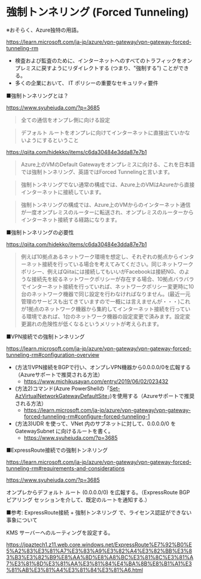 # 強制トンネリング (Forced Tunneling)

※おそらく、Azure独特の用語。

https://learn.microsoft.com/ja-jp/azure/vpn-gateway/vpn-gateway-forced-tunneling-rm

- 検査および監査のために、インターネットへのすべてのトラフィックをオンプレミスに戻すようにリダイレクトする (つまり、"強制する") ことができる。
- 多くの企業において、 IT ポリシーの重要なセキュリティ要件

■強制トンネリングとは？

https://www.syuheiuda.com/?p=3685

> 全ての通信をオンプレ側に向ける設定

> デフォルト ルートをオンプレに向けてインターネットに直接出ていかないようにするということ

https://qiita.com/hidekko/items/c6da30484e3dda87e7b1

> Azure上のVMのDefault Gatewayをオンプレミスに向ける、これを日本語では強制トンネリング、英語ではForced Tunnelingと言います。

> 強制トンネリングでない通常の構成では、Azure上のVMはAzureから直接インターネットに接続しています。

> 強制トンネリングの構成では、Azure上のVMからのインターネット通信が一度オンプレミスのルーターに転送され、オンプレミスのルーターからインターネット接続する経路になります。

■強制トンネリングの必要性

https://qiita.com/hidekko/items/c6da30484e3dda87e7b1

> 例えば10拠点あるネットワーク環境を想定し、それぞれの拠点からインターネット接続を行っている場合を考えてみてください。同じネットワークポリシー、例えばQiitaには接続してもいいがFacebookは接続NG、のような接続先を絞るネットワークポリシーが存在する場合、10拠点バラバラでインターネット接続を行っていれば、ネットワークポリシー変更時に10台のネットワーク機器で同じ設定を行わなければなりません。(最近一元管理のサービスも出てきていますので一概には言えませんが・・・)これが1拠点のネットワーク機器から集約してインターネット接続を行っている環境であれば、1台のネットワーク機器の設定変更で済みます。設定変更漏れの危険性が低くなるというメリットが考えられます。

■VPN接続での強制トンネリング

https://learn.microsoft.com/ja-jp/azure/vpn-gateway/vpn-gateway-forced-tunneling-rm#configuration-overview

- (方法1)VPN接続をBGPで行い、オンプレVPN機器から0.0.0.0/0を広報する（Azureサポートで推奨される方法）
  - https://www.michikusayan.com/entry/2019/06/02/023432
- (方法2)コマンド(Azure PowerShellの「[Set-AzVirtualNetworkGatewayDefaultSite](https://learn.microsoft.com/ja-jp/powershell/module/Az.Network/Set-AzVirtualNetworkGatewayDefaultSite?view=azps-8.3.0&viewFallbackFrom=azps-5.8.0)」)を使用する（Azureサポートで推奨される方法）
  - https://learn.microsoft.com/ja-jp/azure/vpn-gateway/vpn-gateway-forced-tunneling-rm#configure-forced-tunneling-1
- (方法3)UDR を使って、VNet 内のサブネットに対して、0.0.0.0/0 を GatewaySubnet に向けるルートを書く。
  - https://www.syuheiuda.com/?p=3685

■ExpressRoute接続での強制トンネリング

https://learn.microsoft.com/ja-jp/azure/vpn-gateway/vpn-gateway-forced-tunneling-rm#requirements-and-considerations

https://www.syuheiuda.com/?p=3685

オンプレからデフォルト ルート (0.0.0.0/0) を広報する。（ExpressRoute BGP ピアリング セッションを介して、既定のルートを通知する.）

■参考: ExpressRoute接続 + 強制トンネリング で、ライセンス認証ができない事象について

KMS サーバーへのルーティングを設定する。

https://jpaztech1.z11.web.core.windows.net/ExpressRoute%E7%92%B0%E5%A2%83%E3%81%A7%E3%83%A9%E3%82%A4%E3%82%BB%E3%83%B3%E3%82%B9%E8%AA%8D%E8%A8%BC%E3%81%8C%E3%81%A7%E3%81%8D%E3%81%AA%E3%81%84%E4%BA%8B%E8%B1%A1%E3%81%AB%E3%81%A4%E3%81%84%E3%81%A6.html
